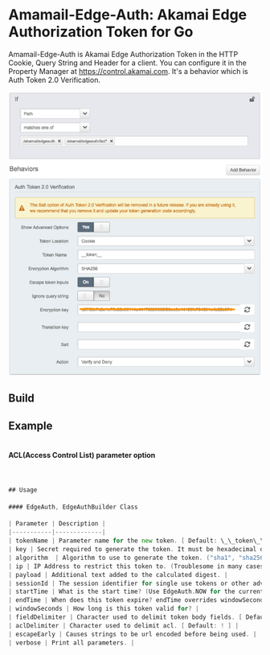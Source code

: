 # Amamail-Edge-Auth: Akamai Edge Authorization Token for Go


Amamail-Edge-Auth is Akamai Edge Authorization Token in the HTTP Cookie, Query String and Header for a client.
You can configure it in the Property Manager at https://control.akamai.com.
It's a behavior which is Auth Token 2.0 Verification.


<div style="text-align:center"><img src=https://github.com/AstinCHOI/akamai-asset/blob/master/edgeauth/edgeauth.png?raw=true /></div>


## Build



## Example
```go

```


#### ACL(Access Control List) parameter option
```go


## Usage

#### EdgeAuth, EdgeAuthBuilder Class

| Parameter | Description |
|-----------|-------------|
| tokenName | Parameter name for the new token. [ Default: \_\_token\_\_ ] |
| key | Secret required to generate the token. It must be hexadecimal digit string with even-length. |
| algorithm  | Algorithm to use to generate the token. ("sha1", "sha256", or "md5") [ Default: "sha256" ] |
| ip | IP Address to restrict this token to. (Troublesome in many cases (roaming, NAT, etc) so not often used) |
| payload | Additional text added to the calculated digest. |
| sessionId | The session identifier for single use tokens or other advanced cases. |
| startTime | What is the start time? (Use EdgeAuth.NOW for the current time) |
| endTime | When does this token expire? endTime overrides windowSeconds |
| windowSeconds | How long is this token valid for? |
| fieldDelimiter | Character used to delimit token body fields. [ Default: ~ ] |
| aclDelimiter | Character used to delimit acl. [ Default: ! ] |
| escapeEarly | Causes strings to be url encoded before being used. |
| verbose | Print all parameters. |


